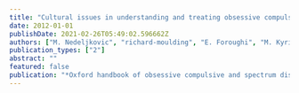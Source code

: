 ```yaml
---
title: "Cultural issues in understanding and treating obsessive compulsive and spectrum disorders"
date: 2012-01-01
publishDate: 2021-02-26T05:49:02.596662Z
authors: ["M. Nedeljkovic", "richard-moulding", "E. Foroughi", "M. Kyrios", "G. Doron"]
publication_types: ["2"]
abstract: ""
featured: false
publication: "*Oxford handbook of obsessive compulsive and spectrum disorders*"
---
```


